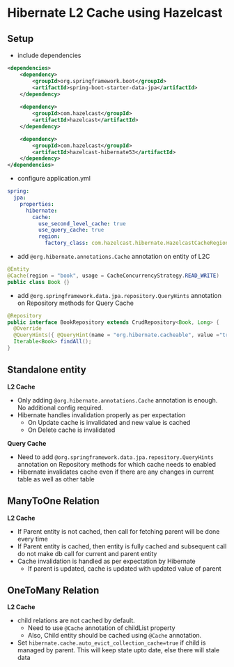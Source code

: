 # Hibernate L2 Cache using Hazelcast

## Setup
- include dependencies
```xml
<dependencies>
    <dependency>
        <groupId>org.springframework.boot</groupId>
        <artifactId>spring-boot-starter-data-jpa</artifactId>
    </dependency>
    
    <dependency>
        <groupId>com.hazelcast</groupId>
        <artifactId>hazelcast</artifactId>
    </dependency>

    <dependency>
        <groupId>com.hazelcast</groupId>
        <artifactId>hazelcast-hibernate53</artifactId>
    </dependency>
</dependencies>
```
- configure application.yml
```yaml
spring:
  jpa:
    properties:
      hibernate:
        cache:
          use_second_level_cache: true
          use_query_cache: true
          region:
            factory_class: com.hazelcast.hibernate.HazelcastCacheRegionFactory
```
- add `@org.hibernate.annotations.Cache` annotation on entity of L2C
```java
@Entity
@Cache(region = "book", usage = CacheConcurrencyStrategy.READ_WRITE)
public class Book {}
```
- add `@org.springframework.data.jpa.repository.QueryHints` annotation on Repository methods for Query Cache
```java
@Repository
public interface BookRepository extends CrudRepository<Book, Long> {
  @Override
  @QueryHints({ @QueryHint(name = "org.hibernate.cacheable", value ="true") })
  Iterable<Book> findAll();
}
```

## Standalone entity
**L2 Cache**

- Only adding `@org.hibernate.annotations.Cache` annotation is enough. No additional config required.
- Hibernate handles invalidation properly as per expectation
  - On Update cache is invalidated and new value is cached
  - On Delete cache is invalidated

**Query Cache**

- Need to add `@org.springframework.data.jpa.repository.QueryHints` annotation on Repository methods for which cache needs to enabled
- Hibernate invalidates cache even if there are any changes in current table as well as other table

## ManyToOne Relation
**L2 Cache**

- If Parent entity is not cached, then call for fetching parent will be done every time
- If Parent entity is cached, then entity is fully cached and subsequent call do not make db call for current and parent entity
- Cache invalidation is handled as per expectation by Hibernate
  - If parent is updated, cache is updated with updated value of parent

## OneToMany Relation
**L2 Cache**

- child relations are not cached by default. 
  - Need to use `@Cache` annotation of childList property
  - Also, Child entity should be cached using `@Cache` annotation.
- Set `hibernate.cache.auto_evict_collection_cache=true` if child is managed by parent. This will keep state upto date, else there will stale data
